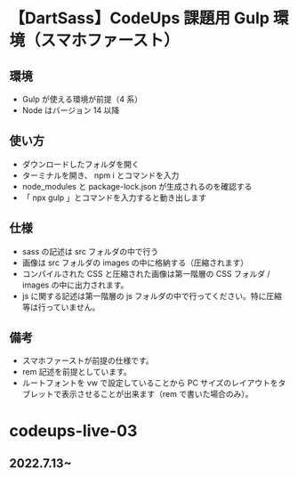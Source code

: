 # 【DartSass】CodeUps 課題用 Gulp 環境（スマホファースト）

## 環境

- Gulp が使える環境が前提（4 系）
- Node はバージョン 14 以降

## 使い方

- ダウンロードしたフォルダを開く
- ターミナルを開き、 npm i とコマンドを入力
- node_modules と package-lock.json が生成されるのを確認する
- 「 npx gulp 」とコマンドを入力すると動き出します

## 仕様

- sass の記述は src フォルダの中で行う
- 画像は src フォルダの images の中に格納する（圧縮されます）
- コンパイルされた CSS と圧縮された画像は第一階層の CSS フォルダ / images の中に出力されます。
- js に関する記述は第一階層の js フォルダの中で行ってください。特に圧縮等は行っていません。

## 備考

- スマホファーストが前提の仕様です。
- rem 記述を前提としています。
- ルートフォントを vw で設定していることから PC サイズのレイアウトをタブレットで表示させることが出来ます（rem で書いた場合のみ）。

# codeups-live-03

## 2022.7.13~
